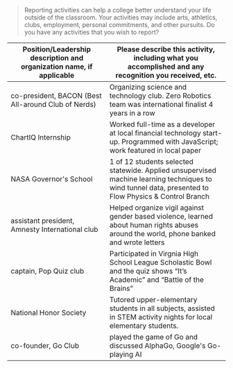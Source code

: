 > Reporting activities can help a college better understand your life outside of the classroom.
  Your activities may include arts, athletics, clubs, employment, personal commitments, and other pursuits.
  Do you have any activities that you wish to report?

|Position/Leadership description and organization name, if applicable |Please describe this activity, including what you accomplished and any recognition you received, etc. |
| ------------------------------------------------------------------- | ---------------------------------------------------------------------------------------------------- |
| co-president, BACON (Best All-around Club of Nerds)                 | Organizing science and technology club. Zero Robotics team was international finalist 4 years in a row |
| ChartIQ Internship                                                  | Worked full-time as a developer at local financial technology start-up. Programmed with JavaScript; work featured in local paper |
| NASA Governor's School                                              |1 of 12 students selected statewide. Applied unsupervised machine learning techniques to wind tunnel data, presented to Flow Physics & Control Branch | 
| assistant president, Amnesty International club                     | Helped organize vigil against gender based violence, learned about human rights abuses around the world, phone banked and wrote letters | 
| captain, Pop Quiz club                                              | Participated in Virgnia High School League Scholastic Bowl and the quiz shows “It’s Academic” and “Battle of the Brains” |
| National Honor Society | Tutored upper-elementary students in all subjects, assisted in STEM activity nights for local elementary students. |
| co-founder, Go Club | played the game of Go and discussed AlphaGo, Google's Go-playing AI | 
